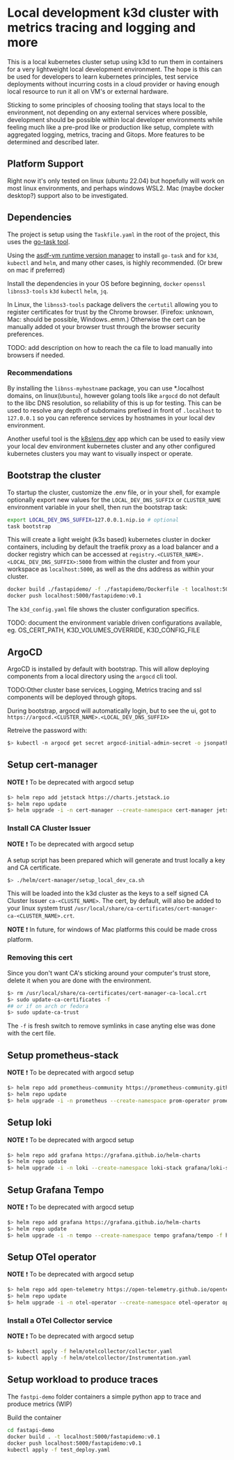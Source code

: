 # Local development k3d cluster with metrics tracing and logging and more

This is a local kubernetes cluster setup using k3d to run them in containers for a very lightweight local development environment. The hope is this can be used for developers to learn kubernetes principles, test service deployments without incurring costs in a cloud provider or having enough local resource to run it all on VM's or external hardware.

Sticking to some principles of choosing tooling that stays local to the environment, not depending on any external services where possible, development should be possible within local developer environments while feeling much like a pre-prod like or production like setup, complete with aggregated logging, metrics, tracing and Gitops. More features to be determined and described later.

## Platform Support

Right now it's only tested on linux (ubuntu 22.04) but hopefully will work on most linux environments, and perhaps windows WSL2. Mac (maybe docker desktop?) support also to be investigated.

## Dependencies

The project is setup using the `Taskfile.yaml` in the root of the project, this uses the [go-task tool](https://taskfile.dev/).

Using the [asdf-vm runtime version manager](https://asdf-vm.com/) to install `go-task` and for `k3d`, `kubectl` and `helm`, and many other cases, is highly recommended. (Or brew on mac if preferred)

Install the dependencies in your OS before beginning, `docker` `openssl` `libnss3-tools` `k3d` `kubectl` `helm`, `jq`.

In Linux, the `libnss3-tools` package delivers the `certutil` allowing you to register certificates for trust by the Chrome browser. (Firefox: unknown, Mac: should be possible, Windows..emm.) Otherwise the cert can be manually added ot your browser trust through the browser security preferences.

TODO: add description on how to reach the ca file to load manually into browsers if needed.

### Recommendations

By installing the `libnss-myhostname` package, you can use *.localhost domains, on linux(`Ubuntu`), however golang tools like `argocd` do not default to the libc DNS resolution, so reliability of this is up for testing. This can be used to resolve any depth of subdomains prefixed in front of `.localhost` to `127.0.0.1` so you can reference services by hostnames in your local dev environment.

Another useful tool is the [k8slens.dev](https://k8slens.dev/) app which can be used to easily view your local dev environment kubernetes cluster and any other configured kubernetes clusters you may want to visually inspect or operate.

## Bootstrap the cluster

To startup the cluster, customize the .env file, or in your shell, for example optionally export new values for the `LOCAL_DEV_DNS_SUFFIX` or `CLUSTER_NAME` environment variable in your shell, then run the bootstrap task:

```bash
export LOCAL_DEV_DNS_SUFFIX=127.0.0.1.nip.io # optional
task bootstrap
```

This will create a light weight (k3s based) kubernetes cluster in docker containers, including by default the traefik proxy as a load balancer and a docker registry which can be accessed at `registry.<CLUSTER_NAME>.<LOCAL_DEV_DNS_SUFFIX>:5000` from within the cluster and from your workspace as `localhost:5000`, as well as the dns address as within your cluster.

```bash
docker build ./fastapidemo/ -f ./fastapidemo/Dockerfile -t localhost:5000/fastapidemo:v0.1
docker push localhost:5000/fastapidemo:v0.1
```

The `k3d_config.yaml` file shows the cluster configuration specifics.

TODO: document the environment variable driven configurations available, eg. OS_CERT_PATH, K3D_VOLUMES_OVERRIDE, K3D_CONFIG_FILE

## ArgoCD

ArgoCD is installed by default with bootstrap. This will allow deploying components from a local directory using the `argocd` cli tool. 

TODO:Other cluster base services, Logging, Metrics tracing and ssl components will be deployed through gitops.

During bootstrap, argocd will automatically login, but to see the ui, got to `https://argocd.<CLUSTER_NAME>.<LOCAL_DEV_DNS_SUFFIX>`

Retreive the password with:

```bash
$> kubectl -n argocd get secret argocd-initial-admin-secret -o jsonpath="{.data.password}" | base64 -d
```

## Setup cert-manager

**NOTE**
:exclamation: To be deprecated with argocd setup

```bash
$> helm repo add jetstack https://charts.jetstack.io
$> helm repo update
$> helm upgrade -i -n cert-manager --create-namespace cert-manager jetstack/cert-manager -f helm/cert-manager/values.yaml
```

### Install CA Cluster Issuer

**NOTE**
:exclamation: To be deprecated with argocd setup

A setup script has been prepared which will generate and trust locally a key and CA certificate.

```bash
$> ./helm/cert-manager/setup_local_dev_ca.sh
```

This will be loaded into the k3d cluster as the keys to a self signed CA Cluster Issuer `ca-<CLUSTE_NAME>`. The cert, by default, will also be added to your linux system trust `/usr/local/share/ca-certificates/cert-manager-ca-<CLUSTER_NAME>.crt`.

**NOTE**
:exclamation: In future, for windows of Mac platforms this could be made cross platform.

### Removing this cert

Since you don't want CA's sticking around your computer's trust store, delete it when you are done with the environment.

```bash
$> rm /usr/local/share/ca-certificates/cert-manager-ca-local.crt
$> sudo update-ca-certificates -f 
## or if on arch or fedora
$> sudo update-ca-trust
```

The `-f` is fresh switch to remove symlinks in case anyting else was done with the cert file.

## Setup prometheus-stack

**NOTE**
:exclamation: To be deprecated with argocd setup

```bash
$> helm repo add prometheus-community https://prometheus-community.github.io/helm-charts
$> helm repo update
$> helm upgrade -i -n prometheus --create-namespace prom-operator prometheus-community/kube-prometheus-stack -f helm/prometheus/values.yaml
```

## Setup loki

**NOTE**
:exclamation: To be deprecated with argocd setup

```bash
$> helm repo add grafana https://grafana.github.io/helm-charts
$> helm repo update
$> helm upgrade -i -n loki --create-namespace loki-stack grafana/loki-stack -f helm/loki-stack/values.yaml
```

## Setup Grafana Tempo

**NOTE**
:exclamation: To be deprecated with argocd setup

```bash
$> helm repo add grafana https://grafana.github.io/helm-charts
$> helm repo update
$> helm upgrade -i -n tempo --create-namespace tempo grafana/tempo -f helm/tempo/values.yaml
```

## Setup OTel operator

**NOTE**
:exclamation: To be deprecated with argocd setup

```bash
$> helm repo add open-telemetry https://open-telemetry.github.io/opentelemetry-helm-charts
$> helm repo update
$> helm upgrade -i -n otel-operator --create-namespace otel-operator open-telemetry/opentelemetry-operator -f helm/otelcollector/values.yaml
```

### Install a OTel Collector service

**NOTE**
:exclamation: To be deprecated with argocd setup

```bash
$> kubectl apply -f helm/otelcollector/collector.yaml
$> kubectl apply -f helm/otelcollector/Instrumentation.yaml
```

## Setup workload to produce traces

The `fastpi-demo` folder containers a simple python app to trace and produce metrics (WIP)

Build the container

```bash
cd fastapi-demo
docker build . -t localhost:5000/fastapidemo:v0.1
docker push localhost:5000/fastapidemo:v0.1
kubectl apply -f test_deploy.yaml
```
